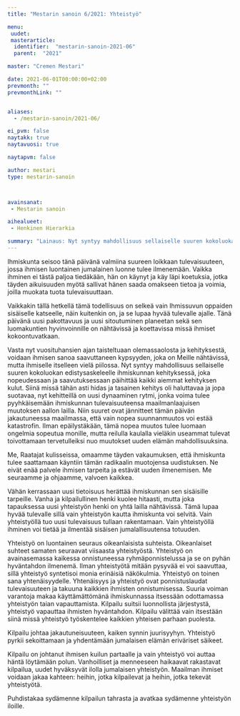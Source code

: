 ```yaml
---
title: "Mestarin sanoin 6/2021: Yhteistyö"

menu:
 uudet:
 masterarticle:
  identifier:  "mestarin-sanoin-2021-06"
  parent:  "2021"

master: "Cremen Mestari"

date: 2021-06-01T00:00:00+02:00
prevmonth: ""
prevmonthLink: ""


aliases:
  - /mestarin-sanoin/2021-06/

ei_pvm: false
naytakk: true
naytavuosi: true

naytapvm: false

author: mestari
type: mestarin-sanoin



avainsanat:
 - Mestarin sanoin

aihealueet:
 - Henkinen Hierarkia

summary: "Lainaus: Nyt syntyy mahdollisuus sellaiselle suuren kokoluokan edistysaskeleelle ihmiskunnan kehityksessä, joka nopeudessaan ja saavutuksessaan päihittää kaikki aiemmat kehityksen kulut."
---
```

Ihmiskunta seisoo tänä päivänä valmiina suureen loikkaan tulevaisuuteen, jossa ihmisen luontainen jumalainen luonne tulee ilmenemään. Vaikka ihminen ei tästä paljoa tiedäkään, hän on käynyt ja käy läpi koetuksia, jotka täyden aikuisuuden myötä sallivat hänen saada omakseen tietoa ja voimia, joilla muokata tuota tulevaisuuttaan.

Vaikkakin tällä hetkellä tämä todellisuus on selkeä vain Ihmissuvun oppaiden sisäiselle katseelle, näin kuitenkin on, ja se lupaa hyvää tulevalle ajalle. Tänä päivänä uusi pakottavuus ja uusi sitoutuminen planeetan sekä sen luomakuntien hyvinvoinnille on nähtävissä ja koettavissa missä ihmiset kokoontuvatkaan.

Vasta nyt vuosituhansien ajan taisteltuaan olemassaolosta ja kehityksestä, voidaan ihmisen sanoa saavuttaneen kypsyyden, joka on Meille nähtävissä, mutta ihmiselle itselleen vielä piilossa. Nyt syntyy mahdollisuus sellaiselle suuren kokoluokan edistysaskeleelle ihmiskunnan kehityksessä, joka nopeudessaan ja saavutuksessaan päihittää kaikki aiemmat kehityksen kulut. Siinä missä tähän asti hidas ja tasainen kehitys oli haluttavaa ja jopa suotavaa, nyt kehitteillä on uusi dynaaminen rytmi, jonka voima tulee pyyhkäisemään ihmiskunnan tulevaisuuteensa maailmanlaajuisen muutoksen aallon lailla. Niin suuret ovat jännitteet tämän päivän jakautuneessa maailmassa, että vain nopea suunnanmuutos voi estää katastrofin. Ilman epäilystäkään, tämä nopea muutos tulee luomaan ongelmia sopeutua monille, mutta reilulla kaulalla vieläkin useammat tulevat toivottamaan tervetulleiksi nuo muutokset uuden elämän mahdollisuuksina.

Me, Raatajat kulisseissa, omaamme täyden vakaumuksen, että ihmiskunta tulee saattamaan käyntiin tämän radikaalin muotojensa uudistuksen. Ne eivät enää palvele ihmisen tarpeita ja estävät uuden ilmenemisen. Me seuraamme ja ohjaamme, valvoen kaikkea.

Vähän kerrassaan uusi tietoisuus herättää ihmiskunnan sen sisäisille tarpeille. Vanha ja kilpailullinen henki kuolee hitaasti, mutta joka tapauksessa uusi yhteistyön henki on yhtä lailla nähtävissä. Tämä lupaa hyvää tulevalle sillä vain yhteistyön kautta ihmiskunta voi selvitä. Vain yhteistyöllä tuo uusi tulevaisuus tullaan rakentamaan. Vain yhteistyöllä ihminen voi tietää ja ilmentää sisäisen jumalallisuutensa totuuden.

Yhteistyö on luontainen seuraus oikeanlaisista suhteista. Oikeanlaiset suhteet samaten seuraavat viisaasta yhteistyöstä. Yhteistyö on avainasemassa kaikessa onnistuneessa ryhmäponnistelussa ja se on pyhän hyväntahdon ilmenemä. Ilman yhteistyötä mitään pysyvää ei voi saavuttaa, sillä yhteistyö syntetisoi monia erinäisiä näkökulmia. Yhteistyö on toinen sana yhtenäisyydelle. Yhtenäisyys ja yhteistyö ovat ponnistuslaudat tulevaisuuteen ja takuuna kaikkien ihmisten onnistumisessa. Suuria voiman varantoja makaa käyttämättömänä ihmiskunnassa itsessään odottamassa yhteistyön taian vapauttamista. Kilpailu suitsii luonnollista järjestystä, yhteistyö vapauttaa ihmisten hyväntahdon. Kilpailu välittää vain itsestään siinä missä yhteistyö työskentelee kaikkien yhteisen parhaan puolesta.

Kilpailu johtaa jakautuneisuuteen, kaiken synnin juurisyyhyn. Yhteistyö pyrkii sekoittamaan ja yhdentämään jumalaisen elämän eriväriset säikeet.

Kilpailu on johtanut ihmisen kuilun partaalle ja vain yhteistyö voi auttaa häntä löytämään polun. Vanhoilliset ja menneeseen haikaavat rakastavat kilpailua, uudet hyväksyvät ilolla jumalaisen yhteistyön. Maailman ihmiset voidaan jakaa kahteen: heihin, jotka kilpailevat ja heihin, jotka tekevät yhteistyötä.

Puhdistakaa sydämenne kilpailun tahrasta ja avatkaa sydämenne yhteistyön iloille.
